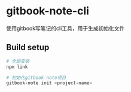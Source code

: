 # gitbook-note-cli

使用gitbook写笔记的cli工具，用于生成初始化文件

## Build setup

```bash
# 全局安装
npm link

# 初始化gitbook-note项目
gitbook-note init <project-name>
```
